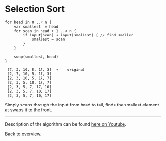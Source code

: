 # Selection Sort

```
for head in 0 ..< n {
    var smallest  = head
    for scan in head + 1 ..< n {
        if input[scan] < input[smallest] { // find smaller
            smallest = scan
        }
    }
    
    swap(smallest, head)
}
```

     [7, 2, 10, 5, 17, 3]  <--- original
     [2, 7, 10, 5, 17, 3]
     [2, 3, 10, 5, 17, 7]
     [2, 3, 5, 10, 17, 7]
     [2, 3, 5, 7, 17, 10]
     [2, 3, 5, 7, 10, 17]
     [2, 3, 5, 7, 10, 17]

Simply scans through the input from head to tail, finds the smallest element at swaps it to the front.

---
Description of the algorithm can be found [here on Youtube](https://youtu.be/i4hoyD4hUcg).

Back to [overview](../README.md).